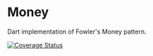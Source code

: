 Money
=====

Dart implementation of Fowler's Money pattern.

[![Coverage Status](https://coveralls.io/repos/Dartiny/money/badge.svg)](https://coveralls.io/r/Dartiny/money)

